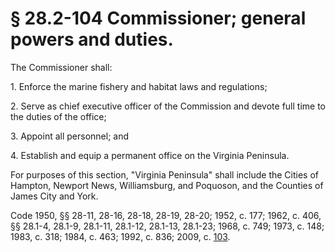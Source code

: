 # § 28.2-104 Commissioner; general powers and duties.

<p>The Commissioner shall:</p><p>1. Enforce the marine fishery and habitat laws and regulations;</p><p>2. Serve as chief executive officer of the Commission and devote full time to the duties of the office;</p><p>3. Appoint all personnel; and</p><p>4. Establish and equip a permanent office on the Virginia Peninsula.</p><p>For purposes of this section, "Virginia Peninsula" shall include the Cities of Hampton, Newport News, Williamsburg, and Poquoson, and the Counties of James City and York.</p><p>Code 1950, §§ 28-11, 28-16, 28-18, 28-19, 28-20; 1952, c. 177; 1962, c. 406, §§ 28.1-4, 28.1-9, 28.1-11, 28.1-12, 28.1-13, 28.1-23; 1968, c. 749; 1973, c. 148; 1983, c. 318; 1984, c. 463; 1992, c. 836; 2009, c. <a href='http://lis.virginia.gov/cgi-bin/legp604.exe?091+ful+CHAP0103'>103</a>.</p>